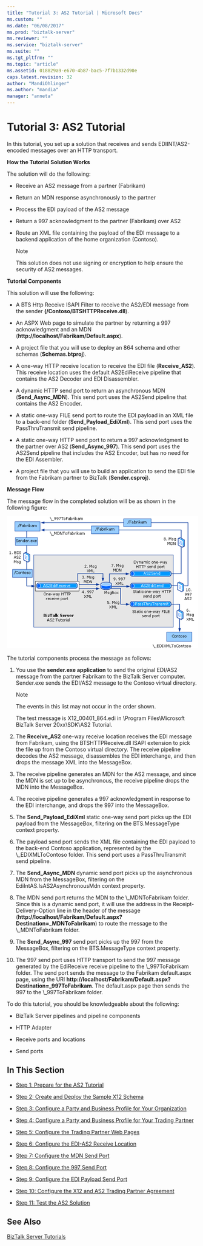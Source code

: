 ```yaml
---
title: "Tutorial 3: AS2 Tutorial | Microsoft Docs"
ms.custom: ""
ms.date: "06/08/2017"
ms.prod: "biztalk-server"
ms.reviewer: ""
ms.service: "biztalk-server"
ms.suite: ""
ms.tgt_pltfrm: ""
ms.topic: "article"
ms.assetid: 018829a9-e670-4b87-bac5-7f7b1332d90e
caps.latest.revision: 32
author: "MandiOhlinger"
ms.author: "mandia"
manager: "anneta"
---
```

# Tutorial 3: AS2 Tutorial
In this tutorial, you set up a solution that receives and sends EDIINT/AS2-encoded messages over an HTTP transport.  
  
 **How the Tutorial Solution Works**  
  
 The solution will do the following:  
  
-   Receive an AS2 message from a partner (Fabrikam)  
  
-   Return an MDN response asynchronously to the partner  
  
-   Process the EDI payload of the AS2 message  
  
-   Return a 997 acknowledgment to the partner (Fabrikam) over AS2  
  
-   Route an XML file containing the payload of the EDI message to a backend application of the home organization (Contoso).  
  
    > [!NOTE]
    >  This solution does not use signing or encryption to help ensure the security of AS2 messages.  
  
 **Tutorial Components**  
  
 This solution will use the following:  
  
-   A BTS Http Receive ISAPI Filter to receive the AS2/EDI message from the sender **(/Contoso/BTSHTTPReceive.dll**).  
  
-   An ASPX Web page to simulate the partner by returning a 997 acknowledgment and an MDN (**http://localhost/Fabrikam/Default.aspx**).  
  
-   A project file that you will use to deploy an 864 schema and other schemas (**Schemas.btproj**).  
  
-   A one-way HTTP receive location to receive the EDI file (**Receive_AS2**). This receive location uses the default AS2EdiReceive pipeline that contains the AS2 Decoder and EDI Disassembler.  
  
-   A dynamic HTTP send port to return an asynchronous MDN (**Send_Async_MDN**). This send port uses the AS2Send pipeline that contains the AS2 Encoder.  
  
-   A static one-way FILE send port to route the EDI payload in an XML file to a back-end folder (**Send_Payload_EdiXml**). This send port uses the PassThruTransmit send pipeline.  
  
-   A static one-way HTTP send port to return a 997 acknowledgment to the partner over AS2 (**Send_Async_997**). This send port uses the AS2Send pipeline that includes the AS2 Encoder, but has no need for the EDI Assembler.  
  
-   A project file that you will use to build an application to send the EDI file from the Fabrikam partner to BizTalk (**Sender.csproj**).  
  
 **Message Flow**  
  
 The message flow in the completed solution will be as shown in the following figure:  
  
 ![AS2 tutorial message flow](../core/media/31710c1d-4070-433e-953d-dcbfd0bb07a0.gif "31710c1d-4070-433e-953d-dcbfd0bb07a0")  
  
 The tutorial components process the message as follows:  
  
1.  You use the **sender.exe application** to send the original EDI/AS2 message from the partner Fabrikam to the BizTalk Server computer. Sender.exe sends the EDI/AS2 message to the Contoso virtual directory.  
  
    > [!NOTE]
    >  The events in this list may not occur in the order shown.  
    >   
    >  The test message is X12_00401_864.edi in \Program Files\Microsoft BizTalk Server 20xx\SDK\AS2 Tutorial.  
  
2.  The **Receive_AS2** one-way receive location receives the EDI message from Fabrikam, using the BTSHTTPReceive.dll ISAPI extension to pick the file up from the Contoso virtual directory. The receive pipeline decodes the AS2 message, disassembles the EDI interchange, and then drops the message XML into the MessageBox.  
  
3.  The receive pipeline generates an MDN for the AS2 message, and since the MDN is set up to be asynchronous, the receive pipeline drops the MDN into the MessageBox.  
  
4.  The receive pipeline generates a 997 acknowledgment in response to the EDI interchange, and drops the 997 into the MessageBox.  
  
5.  The **Send_Payload_EdiXml** static one-way send port picks up the EDI payload from the MessageBox, filtering on the BTS.MessageType context property.  
  
6.  The payload send port sends the XML file containing the EDI payload to the back-end Contoso application, represented by the \\_EDIXMLToContoso folder. This send port uses a PassThruTransmit send pipeline.  
  
7.  The **Send_Async_MDN** dynamic send port picks up the asynchronous MDN from the MessageBox, filtering on the EdiIntAS.IsAS2AsynchronousMdn context property.  
  
8.  The MDN send port returns the MDN to the \\_MDNToFabrikam folder. Since this is a dynamic send port, it will use the address in the Receipt-Delivery-Option line in the header of the message (**http://localhost/Fabrikam/Default.aspx?Destination=_MDNToFabrikam**) to route the message to the \\_MDNToFabrikam folder.  
  
9. The **Send_Async_997** send port picks up the 997 from the MessageBox, filtering on the BTS.MessageType context property.  
  
10. The 997 send port uses HTTP transport to send the 997 message generated by the EdiReceive receive pipeline to the \\_997ToFabrikam folder. The send port sends the message to the Fabrikam default.aspx page, using the URI **http://localhost/Fabrikam/Default.aspx?Destination=_997ToFabrikam**. The default.aspx page then sends the 997 to the \\_997ToFabrikam folder.  
  
 To do this tutorial, you should be knowledgeable about the following:  
  
-   BizTalk Server pipelines and pipeline components  
  
-   HTTP Adapter  
  
-   Receive ports and locations  
  
-   Send ports  
  
## In This Section  
  
-   [Step 1: Prepare for the AS2 Tutorial](../core/step-1-prepare-for-the-as2-tutorial.md)  
  
-   [Step 2: Create and Deploy the Sample X12 Schema](../core/step-2-create-and-deploy-the-sample-x12-schema.md)  
  
-   [Step 3: Configure a Party and Business Profile for Your Organization](../core/step-3-configure-a-party-and-business-profile-for-your-organization2.md)  
  
-   [Step 4: Configure a Party and Business Profile for Your Trading Partner](../core/step-4-configure-a-party-and-business-profile-for-your-trading-partner2.md)  
  
-   [Step 5: Configure the Trading Partner Web Pages](../core/step-5-configure-the-trading-partner-web-pages.md)  
  
-   [Step 6: Configure the EDI-AS2 Receive Location](../core/step-6-configure-the-edi-as2-receive-location.md)  
  
-   [Step 7: Configure the MDN Send Port](../core/step-7-configure-the-mdn-send-port.md)  
  
-   [Step 8: Configure the 997 Send Port](../core/step-8-configure-the-997-send-port.md)  
  
-   [Step 9: Configure the EDI Payload Send Port](../core/step-9-configure-the-edi-payload-send-port.md)  
  
-   [Step 10: Configure the X12 and AS2 Trading Partner Agreement](../core/step-10-configure-the-x12-and-as2-trading-partner-agreement.md)  
  
-   [Step 11: Test the AS2 Solution](../core/step-11-test-the-as2-solution.md)  
  
## See Also  
 [BizTalk Server Tutorials](../core/biztalk-server-tutorials.md)
